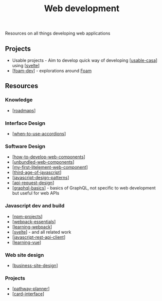 ﻿---
backlinks:
- title: Sense
  url: /sense/sense.html
- title: Pathway planner
  url: /sense/Web-development/pathway-planner.html
- title: When to use accordions
  url: /sense/Web-development/when-to-use-accordions.html
- title: Javascript REST API Client
  url: /sense/Web-development/javascript-rest-api-client.html
- title: Unbundled web components
  url: /sense/Web-development/unbundled-web-components.html
- title: Usable CASA
  url: /sense/Web-development/usable-casa/usable-casa.html
title: Web development
---
Resources on all things developing web applications

## Projects

- Usable projects - Aim to develop quick way of developing [[usable-casa]] using [[svelte]]
- [[foam-dev]] - explorations around [Foam](https://foambubble.github.io/)

## Resources

### Knowledge

- [[roadmaps]]

### Interface Design

- [[when-to-use-accordions]]

### Software Design

- [[how-to-develop-web-components]]
- [[unbundled-web-components]]
- [[my-first-litelement-web-component]]
- [[third-age-of-javascript]]
- [[javascript-design-patterns]]
- [[api-request-design]]
- [[graphql-basics]] - basics of GraphQL, not specific to web development but useful for web APIs

### Javascript dev and build

- [[npm-projects]]
- [[webpack-essentials]]
- [[learning-webpack]]
- [[svelte]] - and all related work
- [[javascript-rest-api-client]]
- [[learning-vue]]

### Web site design

- [[business-site-design]]

### Projects

- [[pathway-planner]]
- [[card-interface]]



[//begin]: # "Autogenerated link references for markdown compatibility"
[usable-casa]: usable-casa/usable-casa "Usable CASA"
[svelte]: svelte/svelte "Svelte"
[foam-dev]: foam-dev/foam-dev "Explorations in Foam development"
[roadmaps]: roadmaps "Roadmaps for web development"
[when-to-use-accordions]: when-to-use-accordions "When to use accordions"
[how-to-develop-web-components]: ../how-to-develop-web-components "How to Develop Web Components"
[unbundled-web-components]: unbundled-web-components "Unbundled web components"
[my-first-litelement-web-component]: my-first-litelement-web-component "My First LitElement Web Component"
[third-age-of-javascript]: third-age-of-javascript "Third age of Javascript"
[javascript-design-patterns]: ../javascript-design-patterns "javascript-design-patterns"
[api-request-design]: api-request-design "Designing API request mechanisms"
[graphql-basics]: graphql-basics "GraphQL basics"
[npm-projects]: npm-projects "NPM Projects - How to"
[webpack-essentials]: webpack-essentials "Webpack essentials"
[learning-webpack]: webpack/learning-webpack "Learning Webpack"
[javascript-rest-api-client]: javascript-rest-api-client "Javascript REST API Client"
[learning-vue]: learning-vue "Learning Vue"
[business-site-design]: business-site-design "Business site design"
[pathway-planner]: pathway-planner "Pathway planner"
[card-interface]: ../card-interface "Card Interface"
[//end]: # "Autogenerated link references"
